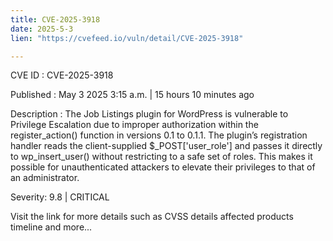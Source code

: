 ```yaml
---
title: CVE-2025-3918
date: 2025-5-3
lien: "https://cvefeed.io/vuln/detail/CVE-2025-3918"

---
```


CVE ID : CVE-2025-3918

Published :  May 3
2025
3:15 a.m. | 15 hours
10 minutes ago

Description : The Job Listings plugin for WordPress is vulnerable to Privilege Escalation due to improper authorization within the register_action() function in versions 0.1 to 0.1.1. The plugin’s registration handler reads the client-supplied $_POST['user_role'] and passes it directly to wp_insert_user() without restricting to a safe set of roles.  This makes it possible for unauthenticated attackers to elevate their privileges to that of an administrator.

Severity: 9.8 | CRITICAL

Visit the link for more details
such as CVSS details
affected products
timeline
and more...
